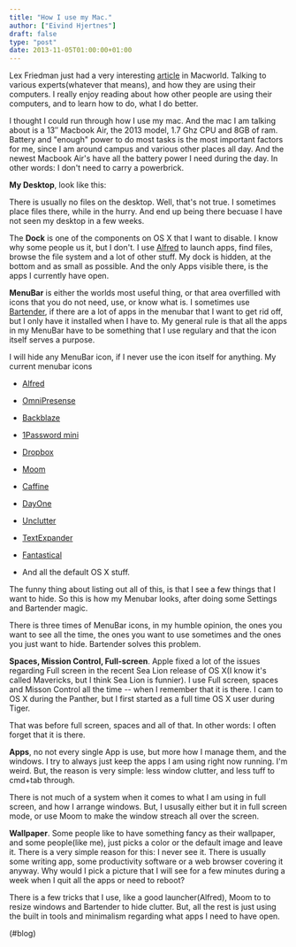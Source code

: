 ```yaml
---
title: "How I use my Mac."
author: ["Eivind Hjertnes"]
draft: false
type: "post"
date: 2013-11-05T01:00:00+01:00
---
```


Lex Friedman just had a very interesting
[article](http://www.macworld.com/article/2055458/how-mac-experts-set-up-their-desktops.html?utm%5Fsource=loopinsight.com&utm%5Fmedium=referral&utm%5Fcampaign=Feed)
in Macworld. Talking to various experts(whatever that means), and how
they are using their computers. I really enjoy reading about how other
people are using their computers, and to learn how to do, what I do
better.

I thought I could run through how I use my mac. And the mac I am talking
about is a 13″ Macbook Air, the 2013 model, 1.7 Ghz CPU and 8GB of ram.
Battery and "enough" power to do most tasks is the most important
factors for me, since I am around campus and various other places all
day. And the newest Macbook Air's have all the battery power I need
during the day. In other words: I don't need to carry a powerbrick.

**My Desktop**, look like this:

There is usually no files on the desktop. Well, that's not true. I
sometimes place files there, while in the hurry. And end up being there
becuase I have not seen my desktop in a few weeks.

The **Dock** is one of the components on OS X that I want to disable. I
know why some people us it, but I don't. I use
[Alfred](http://alfredapp.com) to launch apps, find files, browse the
file system and a lot of other stuff. My dock is hidden, at the bottom
and as small as possible. And the only Apps visible there, is the apps I
currently have open.

**MenuBar** is either the worlds most useful thing, or that area
overfilled with icons that you do not need, use, or know what is. I
sometimes use [Bartender](http://www.macbartender.com), if there are a
lot of apps in the menubar that I want to get rid off, but I only have
it installed when I have to. My general rule is that all the apps in my
MenuBar have to be something that I use regulary and that the icon
itself serves a purpose.

I will hide any MenuBar icon, if I never use the icon itself for
anything. My current menubar icons

-   [Alfred](http://alfredapp.com)

-   [OmniPresense](http://www.omnigroup.com/omnipresence)

-   [Backblaze](http://backblaze.com)

-   [1Password mini](https://agilebits.com/onepassword)

-   [Dropbox](http://dropbox.com)

-   [Moom](http://manytricks.com/moom/)

-   [Caffine](http://lightheadsw.com/caffeine/)

-   [DayOne](http://dayoneapp.com)

-   [Unclutter](http://unclutterapp.com)

-   [TextExpander](http://smilesoftware.com/TextExpander/index.html)

-   [Fantastical](http://flexibits.com/fantastical)

-   And all the default OS X stuff.

The funny thing about listing out all of this, is that I see a few
things that I want to hide. So this is how my Menubar looks, after doing
some Settings and Bartender magic.

There is three times of MenuBar icons, in my humble opinion, the ones
you want to see all the time, the ones you want to use sometimes and the
ones you just want to hide. Bartender solves this problem.

**Spaces, Mission Control, Full-screen**. Apple fixed a lot of the issues
regarding Full screen in the recent Sea Lion release of OS X(I know it's
called Mavericks, but I think Sea Lion is funnier). I use Full screen,
spaces and Misson Control all the time -- when I remember that it is
there. I cam to OS X during the Panther, but I first started as a full
time OS X user during Tiger.

That was before full screen, spaces and all of that. In other words: I
often forget that it is there.

**Apps**, no not every single App is use, but more how I manage them, and
the windows. I try to always just keep the apps I am using right now
running. I'm weird. But, the reason is very simple: less window clutter,
and less tuff to cmd+tab through.

There is not much of a system when it comes to what I am using in full
screen, and how I arrange windows. But, I ususally either but it in full
screen mode, or use Moom to make the window streach all over the screen.

**Wallpaper**. Some people like to have something fancy as their
wallpaper, and some people(like me), just picks a color or the default
image and leave it. There is a very simple reason for this: I never see
it. There is usually some writing app, some productivity software or a
web browser covering it anyway. Why would I pick a picture that I will
see for a few minutes during a week when I quit all the apps or need to
reboot?

There is a few tricks that I use, like a good launcher(Alfred), Moom to
to resize windows and Bartender to hide clutter. But, all the rest is
just using the built in tools and minimalism regarding what apps I need
to have open.

(#blog)
